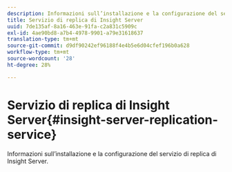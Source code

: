 ```yaml
---
description: Informazioni sull’installazione e la configurazione del servizio di replica di Insight Server.
title: Servizio di replica di Insight Server
uuid: 7de135af-8a16-463e-91fa-c2a831c5909c
exl-id: 4ae90bd8-a7b4-4978-9901-a79e31618637
translation-type: tm+mt
source-git-commit: d9df90242ef96188f4e4b5e6d04cfef196b0a628
workflow-type: tm+mt
source-wordcount: '28'
ht-degree: 28%

---
```


# Servizio di replica di Insight Server{#insight-server-replication-service}

Informazioni sull’installazione e la configurazione del servizio di replica di Insight Server.
